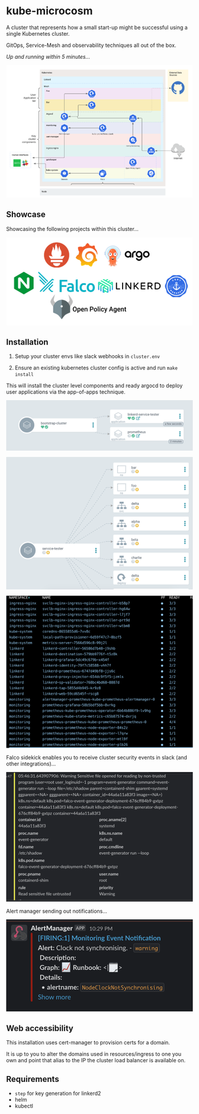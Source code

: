 # kube-microcosm

A cluster that represents how a small start-up might be successful using a single Kubernetes cluster.

GitOps, Service-Mesh and observability techniques all out of the box.

_Up and running within 5 minutes..._

![](images/diagram.png)

## Showcase

Showcasing the following projects within this cluster...

![](images/projects.png)

## Installation

1. Setup your cluster envs like slack webhooks in `cluster.env`

2. Ensure an existing kubernetes cluster config is active and run `make install`

This will install the cluster level components and ready argocd to deploy user applications via the app-of-apps technique.

![](images/1.png)

![](images/2.png)

![](images/3.png)

Falco sidekick enables you to receive cluster security events in slack (and other integrations)...

![](images/falco.png)

Alert manager sending out notifications...

![](images/am.png)


## Web accessibility

This installation uses cert-manager to provision certs for a domain.

It is up to you to alter the domains used in resources/ingress to one you own and point that alias to the IP the cluster load balancer is available on.


## Requirements 

- `step` for key generation for linkerd2
- helm 
- kubectl
